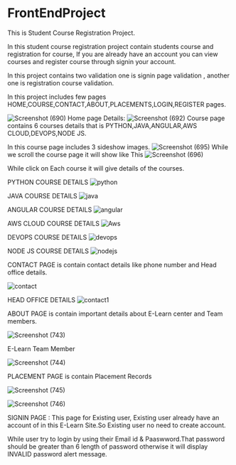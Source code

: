 # FrontEndProject
This is Student Course Registration Project.

In this student course registration project contain students course and registration for course, If you are already have an account you can view courses and register course through signin your account.

In this project contains two validation one is signin page validation , another one is registration course validation.

In this project includes few pages HOME,COURSE,CONTACT,ABOUT,PLACEMENTS,LOGIN,REGISTER pages.

![Screenshot (690)](https://user-images.githubusercontent.com/88303327/128147263-038edd9a-6538-44c0-b3d5-4b346d78c318.png)
Home page Details:
![Screenshot (692)](https://user-images.githubusercontent.com/88303327/128148229-be89a4eb-e56d-4ebe-9bea-06e98069a725.png)
Course page contains 6 courses details that is PYTHON,JAVA,ANGULAR,AWS CLOUD,DEVOPS,NODE JS.

In this course page includes 3 sideshow images.
![Screenshot (695)](https://user-images.githubusercontent.com/88303327/128149231-6c02f116-b544-49bd-99b4-4880cbc32b80.png)
While we scroll the course page it will show like This
![Screenshot (696)](https://user-images.githubusercontent.com/88303327/128149905-77361f0d-565d-4239-a6f1-0afc28e61e99.png)


While click on Each course it will give details of the courses.

PYTHON COURSE DETAILS
![python](https://user-images.githubusercontent.com/88303327/128150936-997d144b-ca14-4ec6-ad90-771eddddcfe6.png)

JAVA COURSE DETAILS
![java](https://user-images.githubusercontent.com/88303327/128151228-8ec07e8e-234f-4f4c-a8e0-f50379d2748f.png)

ANGULAR COURSE DETAILS
![angular](https://user-images.githubusercontent.com/88303327/128151600-4c29ab50-5d10-44c0-aa43-8024e92fb04f.png)

AWS CLOUD COURSE DETAILS
![Aws](https://user-images.githubusercontent.com/88303327/128151916-dde24fde-70bc-48c1-8529-bd3370f2bf69.png)

DEVOPS COURSE DETAILS
![devops](https://user-images.githubusercontent.com/88303327/128152238-1af15783-2b00-42c1-ba06-d0eb47622c6c.png)

NODE JS COURSE DETAILS
![nodejs](https://user-images.githubusercontent.com/88303327/128152641-13e47b48-e9b3-4349-8318-317a689fd194.png)

CONTACT PAGE is contain contact details like phone number and Head office details.

![contact](https://user-images.githubusercontent.com/88303327/128153327-224a12f3-26bc-419f-bd47-e7a8ed0a7107.png)

HEAD OFFICE DETAILS
![contact1](https://user-images.githubusercontent.com/88303327/128153664-af6d7808-fec7-4e91-96fd-8b350c4d4ed0.png)

ABOUT PAGE is contain important details about E-Learn center and Team members.

![Screenshot (743)](https://user-images.githubusercontent.com/88303327/128154406-b3f26fd4-7854-4113-a8f2-ab18a466f5bc.png)

E-Learn Team Member

![Screenshot (744)](https://user-images.githubusercontent.com/88303327/128154650-ad013431-232e-4432-a37d-40b09076b2de.png)

PLACEMENT PAGE is contain Placement Records

![Screenshot (745)](https://user-images.githubusercontent.com/88303327/128155176-dfd65a62-5693-472e-8e4f-2997ea367d09.png)

![Screenshot (746)](https://user-images.githubusercontent.com/88303327/128155390-3446d68c-cc85-4ae4-994d-09a04fc45ccc.png)

SIGNIN PAGE : This page for Existing user, Existing user already have an account of in this E-Learn Site.So Existing user no need to create account.


While user try to login by using their Email id & Paaswword.That password should be greater than 6 length of password otherwise it will display INVALID password alert message.


